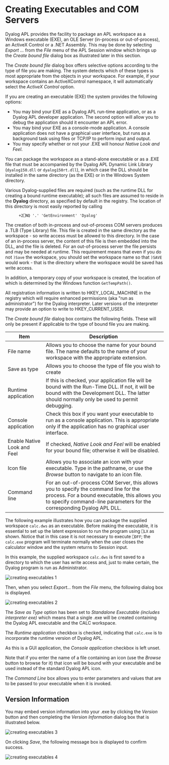 <h1 class="heading"><span class="name">Creating Executables and COM Servers</span></h1>

Dyalog APL provides the facility to package an APL workspace as a Windows executable (EXE),  an OLE Server (in-process or out-of-process), an ActiveX Control or a .NET Assembly. This may be done by selecting *Export …* from the *File* menu of the APL Session window which brings up the *Create bound file* dialog box as illustrated later in this section.

The *Create bound file* dialog box offers selective options according to the type of file you are making. The system detects which of these types is most appropriate from the objects in your workspace. For example, if your workspace contains an ActiveXControl namespace, it will automatically select the *ActiveX Control* option.

If you are creating an executable (EXE) the system provides the following options:

- You may bind your EXE as a Dyalog APL run-time application, or as a Dyalog APL developer application. The second option will allow you to debug the application should it encounter an APL error.
- You may bind your EXE as a console-mode application. A console application does not have a graphical user interface, but runs as a background task using files or TCP/IP to perform input and output.
- You may specify whether or not your .EXE will honour *Native Look and Feel*.

You can package the workspace as a stand-alone executable or as a .EXE file that must be accompanied by the Dyalog APL Dynamic Link Library (`dyalog150.dll` or `dyalog150rt.dll`), in which case the DLL should be installed in the same directory (as the EXE) or in the Windows System directory.

Various Dyalog-supplied files are required  (such as the runtime DLL for creating a bound runtime executable); all such files are assumed to reside in the **Dyalog** directory, as specified by default in the registry.  The location of this directory is most easily reported by calling
```apl
      +2⎕NQ '.' 'GetEnvironment' 'Dyalog'
```

The creation of both in-process and out-of-process COM servers produces a .TLB (Type Library) file. This file is created in the same directory as the workspace - so write access must be allowed to this directory. In the case of an in-process server, the content of this file is then embedded into the DLL, and the file is deleted. For an out-of-process server the file persists and may be needed at runtime. This requirement means that even if you do not `)Save` the workspace, you should set the workspace name  so that `)SAVE` would work - that is the directory where the workspace would be saved has write access.

In addition, a temporary copy of your workspace is created, the location of which is determined by the Windows function `GetTempPath()`.

All registration information is written to HKEY_LOCAL_MACHINE in the registry which will require enhanced permissions (aka "run as administrator") for the Dyalog interpreter. Later versions of the interpreter may provide an option to write to HKEY_CURRENT_USER.

The *Create bound file* dialog box contains the following fields. These will only be present if applicable to the type of bound file you are making.

|Item|Description|
|---|---|
|File name|Allows you to choose the name for your bound file. The name defaults to the name of your workspace with the appropriate extension.|
|Save as type|Allows you to choose the type of file you wish to create|
|Runtime application|If this is checked, your application file will be bound with the Run-Time DLL. If not, it will be bound with the Development DLL. The latter should normally only be used to permit debugging.|
|Console application|Check this box if you want your executable to run as a console application. This is appropriate only if the application has no graphical user interface.|
|Enable Native Look and Feel|If checked, *Native Look and Feel* will be enabled for your bound file; otherwise it will be disabled.|
|Icon file|Allows you to associate an icon with your executable. Type in the pathname, or use the *Browse* button to navigate to an icon file.|
|Command line|For an out-of-process COM Server, this allows you to specify the command line for the process. For a bound executable, this allows you to specify command-line parameters for the corresponding Dyalog APL DLL.|

The following example illustrates how you can package the supplied workspace `calc.dws` as an executable. Before making the executable, it is essential to set up the latent expression to run the program using `⎕LX` as shown. Notice that in this case it is not necessary to execute `⎕OFF`; the `calc.exe` program will terminate normally when the user closes the calculator window and the system returns to Session input.

In this example, the supplied workspace `calc.dws` is first saved to a directory to which the user has write access and, just to make certain, the Dyalog program is run as Administrator.

![creating executables 1](img/creating-executables-1.png)

Then, when you select *Export…* from the *File* menu, the following dialog box is displayed.

![creating executables 2](img/creating-executables-2.png)

The *Save as Type* option has been set to *Standalone Executable (includes interpreter exe)* which means that a single .exe will be created containing the Dyalog APL executable and the CALC workspace.

The *Runtime application* checkbox is checked, indicating that `calc.exe` is to incorporate the runtime version of Dyalog APL.

As this is a GUI application, the *Console application* checkbox is left unset.

Note that if you enter the name of a file containing an icon (use the *Browse* button to browse for it) that icon will be bound with your executable and be used instead of the standard Dyalog APL icon.

The *Command Line* box allows you to enter parameters and values that are to be passed to your executable when it is invoked.

## Version Information

You may embed version information into your .exe by clicking the *Version* button and then completing the *Version Information* dialog box that is illustrated below.

![creating executables 3](img/creating-executables-3.png)

On clicking *Save*, the following message box is displayed to confirm success.

![creating executables 4](img/creating-executables-4.png)
